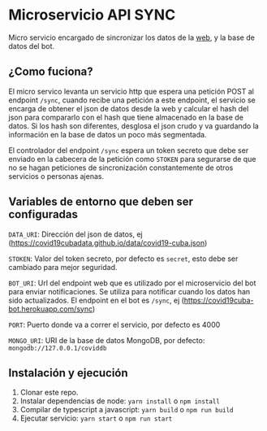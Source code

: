 # Microservicio API SYNC

Micro servicio encargado de sincronizar los datos de la [web](https://covid19cubadata.github.io/), y la base de datos del bot.

## ¿Como fuciona?

El micro servico levanta un servicio http que espera una petición POST al endpoint `/sync`, cuando recibe una petición a este endpoint, el servicio se encarga de obtener el json de datos desde la web y calcular el hash del json para compararlo con el hash que tiene almacenado en la base de datos. Si los hash son diferentes, desglosa el json crudo y va guardando la  información en la base de datos un poco más segmentada.

El controlador del endpoint `/sync` espera un token secreto que debe ser enviado en la cabecera de la petición como `STOKEN` para segurarse de que no se hagan peticiones de sincronización constantemente de otros servicios o personas ajenas.

## Variables de entorno que deben ser configuradas

`DATA_URI`: Dirección del json de datos, ej (https://covid19cubadata.github.io/data/covid19-cuba.json)

`STOKEN`: Valor del token secreto, por defecto es `secret`, esto debe ser cambiado para mejor seguridad.

`BOT_URI`: Url del endpoint web que es utilizado por el microservicio del bot para enviar notificaciones. Se utiliza para notificar cuando los datos han sido actualizados. El endpoint en el bot es `/sync`, ej (https://covid19cuba-bot.herokuapp.com/sync)

`PORT`: Puerto donde va a correr el servicio, por defecto es 4000

`MONGO_URI`: URI de la base de datos MongoDB, por defecto: `mongodb://127.0.0.1/coviddb`

## Instalación y ejecución
1. Clonar este repo.
2. Instalar dependencias de node: `yarn install` o `npm install`
3. Compilar de typescript a javascript: `yarn build` o `npm run build`
4. Ejecutar servicio: `yarn start` o `npm run start`
